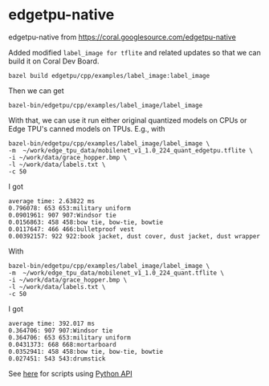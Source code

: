 # edgetpu-native
edgetpu-native from https://coral.googlesource.com/edgetpu-native

Added modified `label_image for tflite` and related updates so that we can build it on Coral Dev Board.
```
bazel build edgetpu/cpp/examples/label_image:label_image
```
Then we can get
```
bazel-bin/edgetpu/cpp/examples/label_image/label_image
```

With that, we can use it run either original quantized models on CPUs or Edge TPU's canned models on TPUs. E.g., with
```
bazel-bin/edgetpu/cpp/examples/label_image/label_image \
-m  ~/work/edge_tpu_data/mobilenet_v1_1.0_224_quant_edgetpu.tflite \
-i ~/work/data/grace_hopper.bmp \
-l ~/work/data/labels.txt \
-c 50
```
I got
```
average time: 2.63822 ms 
0.796078: 653 653:military uniform
0.0901961: 907 907:Windsor tie
0.0156863: 458 458:bow tie, bow-tie, bowtie
0.0117647: 466 466:bulletproof vest
0.00392157: 922 922:book jacket, dust cover, dust jacket, dust wrapper
```
With
```
bazel-bin/edgetpu/cpp/examples/label_image/label_image \
-m  ~/work/edge_tpu_data/mobilenet_v1_1.0_224_quant.tflite \
-i ~/work/data/grace_hopper.bmp \
-l ~/work/data/labels.txt \
-c 50
```
I got
```
average time: 392.017 ms 
0.364706: 907 907:Windsor tie
0.364706: 653 653:military uniform
0.0431373: 668 668:mortarboard
0.0352941: 458 458:bow tie, bow-tie, bowtie
0.027451: 543 543:drumstick
```
See [here](https://github.com/freedomtan/edge_tpu_python_scripts) for scripts using [Python API](https://coral.withgoogle.com/docs/edgetpu/api-intro/)
